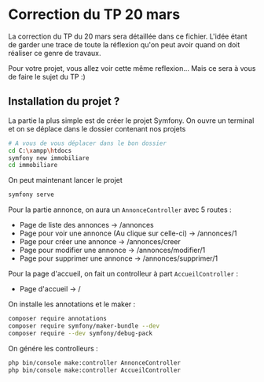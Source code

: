 # Correction du TP 20 mars

La correction du TP du 20 mars sera détaillée dans ce fichier. L'idée étant de garder une trace de toute la réflexion qu'on peut avoir quand on doit réaliser ce genre de travaux.

Pour votre projet, vous allez voir cette même reflexion... Mais ce sera à vous de faire le sujet du TP :)

## Installation du projet ?

La partie la plus simple est de créer le projet Symfony. On ouvre un terminal et on se déplace dans le dossier contenant nos projets

```bash
# A vous de vous déplacer dans le bon dossier
cd C:\xampp\htdocs
symfony new immobiliare
cd immobiliare
```

On peut maintenant lancer le projet

```bash
symfony serve
```

Pour la partie annonce, on aura un ```AnnonceController``` avec 5 routes :

- Page de liste des annonces -> /annonces
- Page pour voir une annonce (Au clique sur celle-ci) -> /annonces/1
- Page pour créer une annonce -> /annonces/creer
- Page pour modifier une annonce -> /annonces/modifier/1
- Page pour supprimer une annonce -> /annonces/supprimer/1

Pour la page d'accueil, on fait un controlleur à part ```AccueilController``` :

- Page d'accueil -> /

On installe les annotations et le maker :

```bash
composer require annotations
composer require symfony/maker-bundle --dev
composer require --dev symfony/debug-pack
```

On génére les controlleurs :

```bash
php bin/console make:controller AnnonceController
php bin/console make:controller AccueilController
```
